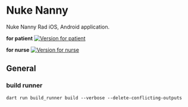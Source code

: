 # Nuke Nanny

Nuke Nanny Rad iOS, Android application.

**for patient**
[![Version for patient](https://img.youtube.com/vi/vse4pC0XSvk/0.jpg)](https://youtube.com/shorts/vse4pC0XSvk)

**for nurse**
[![Version for nurse](https://img.youtube.com/vi/ELDHviArIL0/0.jpg)](https://youtube.com/shorts/ELDHviArIL0)

## General

### build runner

`dart run build_runner build --verbose --delete-conflicting-outputs`

